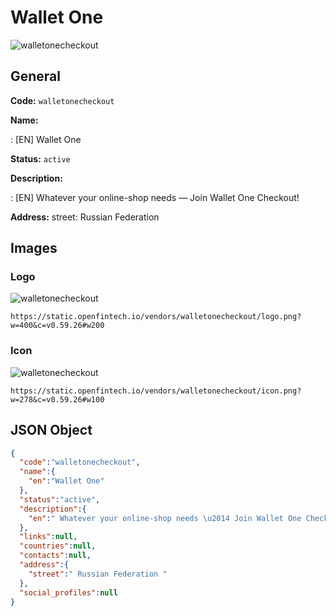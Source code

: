 
# Wallet One 
![walletonecheckout](https://static.openfintech.io/vendors/walletonecheckout/logo.png?w=400&c=v0.59.26#w200)  

## General 
 
**Code:** `walletonecheckout` 
 
**Name:** 
 
:	[EN] Wallet One 
 
**Status:** `active` 
 
**Description:** 
 
: [EN]  Whatever your online-shop needs — Join Wallet One Checkout!  
 
**Address:** 
street:  Russian Federation  

## Images 

### Logo 
 
![walletonecheckout](https://static.openfintech.io/vendors/walletonecheckout/logo.png?w=400&c=v0.59.26#w200)  

```
https://static.openfintech.io/vendors/walletonecheckout/logo.png?w=400&c=v0.59.26#w200
```  

### Icon 
 
![walletonecheckout](https://static.openfintech.io/vendors/walletonecheckout/icon.png?w=278&c=v0.59.26#w100)  

```
https://static.openfintech.io/vendors/walletonecheckout/icon.png?w=278&c=v0.59.26#w100
```  

## JSON Object 

```json
{
  "code":"walletonecheckout",
  "name":{
    "en":"Wallet One"
  },
  "status":"active",
  "description":{
    "en":" Whatever your online-shop needs \u2014 Join Wallet One Checkout! "
  },
  "links":null,
  "countries":null,
  "contacts":null,
  "address":{
    "street":" Russian Federation "
  },
  "social_profiles":null
}
```  
